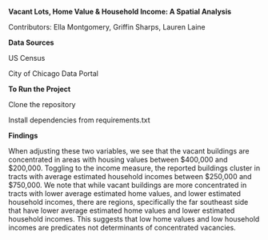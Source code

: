 **Vacant Lots, Home Value & Household Income:
A Spatial Analysis**

Contributors:
Ella Montgomery, Griffin Sharps, Lauren Laine

**Data Sources**

US Census 

City of Chicago Data Portal 


**To Run the Project**

Clone the repository

Install dependencies from requirements.txt

**Findings**

When adjusting these two variables, we see that the vacant buildings are concentrated in areas with housing values between $400,000 and $200,000. Toggling to the income measure, the reported buildings cluster in tracts with average estimated household incomes between $250,000 and $750,000. We note that while vacant buildings are more concentrated in tracts with lower average estimated home values, and lower estimated household incomes, there are regions, specifically the far southeast side that have lower average estimated home values and lower estimated household incomes. This suggests that low home values and low household incomes are predicates not determinants of concentrated vacancies.

